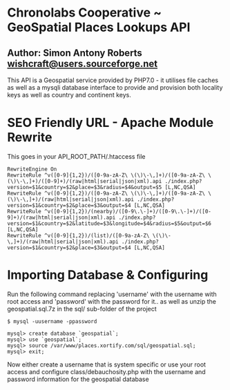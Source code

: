 # Chronolabs Cooperative ~ GeoSpatial Places Lookups API 

## Author: Simon Antony Roberts <wishcraft@users.sourceforge.net>

This API is a Geospatial service provided by PHP7.0 - it utilises file caches as well as a mysqli database interface to provide and provision both locality keys as well as country and continent keys.

# SEO Friendly URL - Apache Module Rewrite

This goes in your API_ROOT_PATH/.htaccess file

    RewriteEngine On
    RewriteRule ^v([0-9]{1,2})/([0-9a-zA-Z\ \(\)\-\,]+)/([0-9a-zA-Z\ \(\)\-\,]+)/([0-9]+)/(raw|html|serial|json|xml).api ./index.php?version=$1&country=$2&place=$3&radius=$4&output=$5 [L,NC,QSA]
    RewriteRule ^v([0-9]{1,2})/([0-9a-zA-Z\ \(\)\-\,]+)/([0-9a-zA-Z\ \(\)\-\,]+)/(raw|html|serial|json|xml).api ./index.php?version=$1&country=$2&place=$3&output=$4 [L,NC,QSA]
    RewriteRule ^v([0-9]{1,2})/(nearby)/([0-9\.\-]+)/([0-9\.\-]+)/([0-9]+)/(raw|html|serial|json|xml).api ./index.php?version=$1&country=$2&latitude=$3&longitude=$4&radius=$5&output=$6 [L,NC,QSA]
    RewriteRule ^v([0-9]{1,2})/(list)/([0-9a-zA-Z\ \(\)\-\,]+)/(raw|html|serial|json|xml).api ./index.php?version=$1&country=$2&place=$3&output=$4 [L,NC,QSA]
    
# Importing Database & Configuring

Run the following command replacing 'username' with the username with root access and 'password' with the password for it.. as well as unzip the geospatial.sql.7z in the sql/ sub-folder of the project

    $ mysql -uusername -ppassword
    
    mysql> create database `geospatial`;
    mysql> use `geospatial`;
    mysql> source /var/www/places.xortify.com/sql/geospatial.sql;
    mysql> exit;


Now either create a username that is system specific or use your root access and configure class/debauchosity.php with the username and password information for the geospatial database
